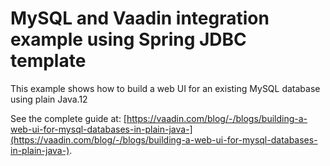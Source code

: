 # MySQL and Vaadin integration example using Spring JDBC template

This example shows how to build a web UI for an existing MySQL database using plain Java.12

See the complete guide at: [https://vaadin.com/blog/-/blogs/building-a-web-ui-for-mysql-databases-in-plain-java-](https://vaadin.com/blog/-/blogs/building-a-web-ui-for-mysql-databases-in-plain-java-).
